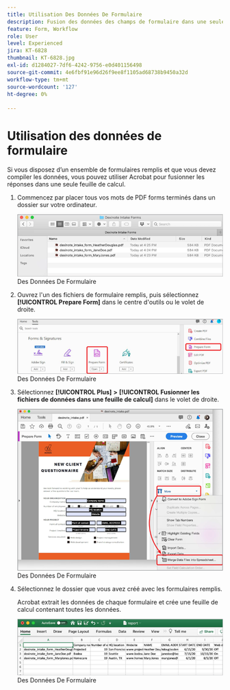 ```yaml
---
title: Utilisation Des Données De Formulaire
description: Fusion des données des champs de formulaire dans une seule feuille de calcul dans Acrobat
feature: Form, Workflow
role: User
level: Experienced
jira: KT-6828
thumbnail: KT-6828.jpg
exl-id: d1284027-7df6-4242-9756-e0d401156498
source-git-commit: 4e6fbf91e96d26f9ee8f1105ad68738b9450a32d
workflow-type: tm+mt
source-wordcount: '127'
ht-degree: 0%

---
```


# Utilisation des données de formulaire

Si vous disposez d’un ensemble de formulaires remplis et que vous devez compiler les données, vous pouvez utiliser Acrobat pour fusionner les réponses dans une seule feuille de calcul.

1. Commencez par placer tous vos mots de PDF forms terminés dans un dossier sur votre ordinateur.

   ![Étape 1](../assets/FormData_1.png) Des Données De Formulaire

1. Ouvrez l&#39;un des fichiers de formulaire remplis, puis sélectionnez **[!UICONTROL Prepare Form]** dans le centre d&#39;outils ou le volet de droite.

   ![Étape 2](../assets/FormData_2.png) Des Données De Formulaire

1. Sélectionnez **[!UICONTROL Plus]** **>** **[!UICONTROL Fusionner les fichiers de données dans une feuille de calcul]** dans le volet de droite.

   ![Étape 3](../assets/FormData_3.png) Des Données De Formulaire

1. Sélectionnez le dossier que vous avez créé avec les formulaires remplis.

   Acrobat extrait les données de chaque formulaire et crée une feuille de calcul contenant toutes les données.

   ![Étape 4](../assets/FormData_4.png) Des Données De Formulaire
